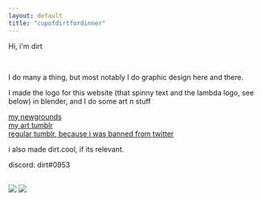 ```yaml
---
layout: default
title: "cupofdirtfordinner"
---
```

<p>Hi, i'm dirt</p>
<br>
<p>I do many a thing, but most notably I do graphic design here and there.</p>
<p>I made the logo for this website (that spinny text and the lambda logo, see below) in blender, and I do some art n stuff </p>
<a href="https://dirtbabby.newgrounds.com">my newgrounds</a>
<br>
<a href="https://dirtsartdump.tumblr.com">my art tumblr</a>
<br>
<a href="https://cupofdirtfordinner.tumblr.com">regular tumblr, because i was banned from twitter</a>
<p>i also made dirt.cool, if its relevant.</p>
<p>discord: dirt#0953</p>
<br>
<img src="https://mesacomplex.tk/images/mesacomplexlogo.gif">
<img src="https://mesacomplex.tk/images/spinny-mesa-text.gif">
